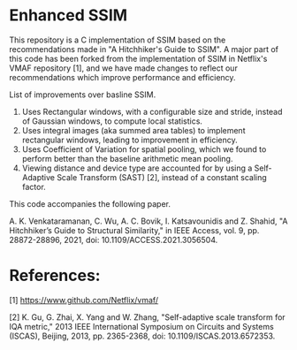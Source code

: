 # Enhanced SSIM
This repository is a C implementation of SSIM based on the recommendations made in "A Hitchhiker's Guide to SSIM". A major part of this code has been forked from the implementation of SSIM in Netflix's VMAF repository [1], and we have made changes to reflect our recommendations which improve performance and efficiency.

List of improvements over basline SSIM.
1. Uses Rectangular windows, with a configurable size and stride, instead of Gaussian windows, to compute local statistics.
2. Uses integral images (aka summed area tables) to implement rectangular windows, leading to improvement in efficiency.
3. Uses Coefficient of Variation for spatial pooling, which we found to perform better than the baseline arithmetic mean pooling.
4. Viewing distance and device type are accounted for by using a Self-Adaptive Scale Transform (SAST) [2], instead of a constant scaling factor.

This code accompanies the following paper.

A. K. Venkataramanan, C. Wu, A. C. Bovik, I. Katsavounidis and Z. Shahid, "A Hitchhiker’s Guide to Structural Similarity," in IEEE Access, vol. 9, pp. 28872-28896, 2021, doi: 10.1109/ACCESS.2021.3056504.

# References:
[1] https://www.github.com/Netflix/vmaf/

[2] K. Gu, G. Zhai, X. Yang and W. Zhang, "Self-adaptive scale transform for IQA metric," 2013 IEEE International Symposium on Circuits and Systems (ISCAS), Beijing, 2013, pp. 2365-2368, doi: 10.1109/ISCAS.2013.6572353.

